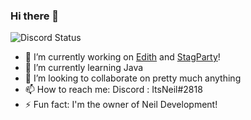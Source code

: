 ### Hi there 👋

![Discord Status](https://discord.c99.nl/widget/theme-1/702385226407608341.png)

- 🔭 I’m currently working on [Edith](https://github.com/NeilDevelopment/Edith) and [StagParty](https://github.com/StagParty)!
- 🌱 I’m currently learning Java
- 👯 I’m looking to collaborate on pretty much anything
- 📫 How to reach me: Discord : ItsNeil#2818
- ⚡ Fun fact: I'm the owner of Neil Development!
